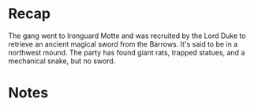 # Recap
The gang went to Ironguard Motte and was recruited by the Lord Duke to retrieve an ancient magical sword from the Barrows. It's said to be in a northwest mound. The party has found giant rats, trapped statues, and a mechanical snake, but no sword.

# Notes
